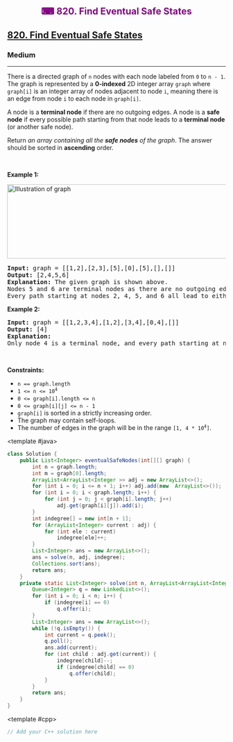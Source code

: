 <div align = "center">
<h style = "margin-bottom: 0px; margin-top: 0px; color : purple;" align = "center" class = "header">

## ⌨ 820. Find Eventual Safe States

</h>
</div>

<h2><a href="https://leetcode.com/problems/find-eventual-safe-states" target = "_blank">820. Find Eventual Safe States</a></h2><h3>Medium</h3><hr><p>There is a directed graph of <code>n</code> nodes with each node labeled from <code>0</code> to <code>n - 1</code>. The graph is represented by a <strong>0-indexed</strong> 2D integer array <code>graph</code> where <code>graph[i]</code> is an integer array of nodes adjacent to node <code>i</code>, meaning there is an edge from node <code>i</code> to each node in <code>graph[i]</code>.</p>

<p>A node is a <strong>terminal node</strong> if there are no outgoing edges. A node is a <strong>safe node</strong> if every possible path starting from that node leads to a <strong>terminal node</strong> (or another safe node).</p>

<p>Return <em>an array containing all the <strong>safe nodes</strong> of the graph</em>. The answer should be sorted in <strong>ascending</strong> order.</p>

<p>&nbsp;</p>
<p><strong class="example">Example 1:</strong></p>
<img alt="Illustration of graph" src="https://s3-lc-upload.s3.amazonaws.com/uploads/2018/03/17/picture1.png" style="height: 171px; width: 600px;" />
<pre>
<strong>Input:</strong> graph = [[1,2],[2,3],[5],[0],[5],[],[]]
<strong>Output:</strong> [2,4,5,6]
<strong>Explanation:</strong> The given graph is shown above.
Nodes 5 and 6 are terminal nodes as there are no outgoing edges from either of them.
Every path starting at nodes 2, 4, 5, and 6 all lead to either node 5 or 6.</pre>

<p><strong class="example">Example 2:</strong></p>

<pre>
<strong>Input:</strong> graph = [[1,2,3,4],[1,2],[3,4],[0,4],[]]
<strong>Output:</strong> [4]
<strong>Explanation:</strong>
Only node 4 is a terminal node, and every path starting at node 4 leads to node 4.
</pre>

<p>&nbsp;</p>
<p><strong>Constraints:</strong></p>

<ul>
	<li><code>n == graph.length</code></li>
	<li><code>1 &lt;= n &lt;= 10<sup>4</sup></code></li>
	<li><code>0 &lt;= graph[i].length &lt;= n</code></li>
	<li><code>0 &lt;= graph[i][j] &lt;= n - 1</code></li>
	<li><code>graph[i]</code> is sorted in a strictly increasing order.</li>
	<li>The graph may contain self-loops.</li>
	<li>The number of edges in the graph will be in the range <code>[1, 4 * 10<sup>4</sup>]</code>.</li>
</ul>

<CodeTabs :languages="[ { name: 'C++', slot: 'cpp' }, { name: 'Java', slot: 'java' } ]"> <template #java>

```java
class Solution {
    public List<Integer> eventualSafeNodes(int[][] graph) {
        int n = graph.length;
        int m = graph[0].length;
        ArrayList<ArrayList<Integer >> adj = new ArrayList<>();
        for (int i = 0; i <= n + 1; i++) adj.add(new  ArrayList<>());
        for (int i = 0; i < graph.length; i++) {
            for (int j = 0; j < graph[i].length; j++)
                adj.get(graph[i][j]).add(i);
        }
        int indegree[] = new int[n + 1];
        for (ArrayList<Integer> current : adj) {
            for (int ele : current)
                indegree[ele]++;
        }
        List<Integer> ans = new ArrayList<>();
        ans = solve(n, adj, indegree);
        Collections.sort(ans);
        return ans;
    }
    private static List<Integer> solve(int n, ArrayList<ArrayList<Integer >> adj, int indegree[]) {
        Queue<Integer> q = new LinkedList<>();
        for (int i = 0; i < n; i++) {
            if (indegree[i] == 0)
                q.offer(i);
        }
        List<Integer> ans = new ArrayList<>();
        while (!q.isEmpty()) {
            int current = q.peek();
            q.poll();
            ans.add(current);
            for (int child : adj.get(current)) {
                indegree[child]--;
                if (indegree[child] == 0)
                    q.offer(child);
            }
        }
        return ans;
    }
}
```

</template>

<template #cpp>

```cpp
// Add your C++ solution here
```

</template>

</CodeTabs>
